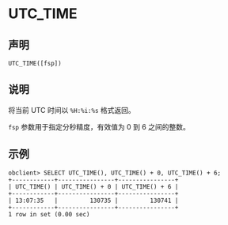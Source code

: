 UTC_TIME
=============================



声明
-----------------------

```unknow
UTC_TIME([fsp])
```



说明
-----------------------

将当前 UTC 时间以 `%H:%i:%s` 格式返回。

`fsp` 参数用于指定分秒精度，有效值为 0 到 6 之间的整数。

示例
-----------------------

```unknow
obclient> SELECT UTC_TIME(), UTC_TIME() + 0, UTC_TIME() + 6;
+------------+----------------+----------------+
| UTC_TIME() | UTC_TIME() + 0 | UTC_TIME() + 6 |
+------------+----------------+----------------+
| 13:07:35   |         130735 |         130741 |
+------------+----------------+----------------+
1 row in set (0.00 sec)
```
